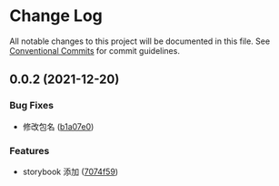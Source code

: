 # Change Log

All notable changes to this project will be documented in this file.
See [Conventional Commits](https://conventionalcommits.org) for commit guidelines.

## 0.0.2 (2021-12-20)


### Bug Fixes

* 修改包名 ([b1a07e0](https://github.com/Liubasara/CustomUI/commit/b1a07e0f634b86d8e857675193f78db5953ff127))


### Features

* storybook 添加 ([7074f59](https://github.com/Liubasara/CustomUI/commit/7074f592a0bf3849984e8493b39acfec5c27c88f))
